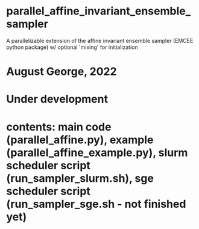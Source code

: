 # parallel_affine_invariant_ensemble_sampler
A parallelizable extension of the affine invariant ensemble sampler (EMCEE python package) w/ optional 'mixing' for initialization 

# August George, 2022
# Under development


# contents: main code (parallel_affine.py), example (parallel_affine_example.py), slurm scheduler script (run_sampler_slurm.sh), sge scheduler script (run_sampler_sge.sh - not finished yet)
